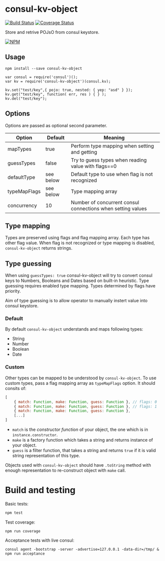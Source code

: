 # consul-kv-object
[![Build Status](https://travis-ci.org/lekoder/consul-kv-object.svg?branch=master)](https://travis-ci.org/lekoder/consul-kv-object)
[![Coverage Status](https://coveralls.io/repos/github/lekoder/consul-kv-object/badge.svg?branch=master)](https://coveralls.io/github/lekoder/consul-kv-object?branch=master)

Store and retrive POJsO from consul keystore.

[![NPM](https://nodei.co/npm/consul-kv-object.png?downloads=true&downloadRank=true&stars=true)](https://nodei.co/npm/consul-kv-object/)

## Usage

```
npm install --save consul-kv-object
```

```
var consul = require('consul')();
var kv = require('consul-kv-object')(consul.kv);

kv.set("test/key",{ pojo: true, nested: { yep: "asd" } });
kv.get("test/key", function( err, res ) { } );
kv.del("test/key");
```

## Options

Options are passed as optional second parameter.

| Option       | Default   | Meaning |
|--------------|-----------|---------|
| mapTypes     | true      | Perform type mapping when setting and getting
| guessTypes   | false     | Try to guess types when reading value with flags==0
| defaultType  | see below | Default type to use when flag is not recognized 
| typeMapFlags | see below | Type mapping array
| concurrency  | 10        | Number of concurrent consul connections when setting values

## Type mapping 

Types are preserved using flags and flag mapping array. Each type has other flag value.
When flag is not recognized or type mapping is disabled, `consul-kv-object` returns 
strings.

## Type guessing

When using `guessTypes: true` consul-kv-object will try to convert consul keys to
Numbers, Booleans and Dates based on built-in heuristic. Type guessing requires enabled
type mapping. Types determined by flags have priority.

Aim of type guessing is to allow operator to manually instert value into consul
keystore.

### Default

By default `consul-kv-object` understands and maps following types:

* String
* Number
* Boolean
* Date

### Custom

Other types can be mapped to be understood by `consul-kv-object`. To use custom types,
pass a flag mapping array as `typeMapFlags` option. It should consits of:

```js
[
    { match: Function, make: Function, guess: Function }, // flags: 0
    { match: Function, make: Function, guess: Function }, // flags: 1
    { match: Function, make: Function, guess: Function },    
    [...]   
]
``` 
* `match` is the *constructor function* of your object, the one which is in `instance.constructor`.
* `make` is a factory function which takes a string and returns instance of your object.
* `guess` is a filter function, that takes a string and returns `true` if it is valid string representation of this type. 

Objects used with `consul-kv-object` should have `.toString` method with enough representation
to re-construct object with `make` call.   
 
# Build and testing

Basic tests:
```bash
npm test
```

Test coverage:
```
npm run coverage
```

Acceptance tests with live consul:

```
consul agent -bootstrap -server -advertise=127.0.0.1 -data-dir=/tmp/ &
npm run acceptance
```
